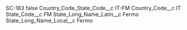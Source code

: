<?xml version="1.0" encoding="UTF-8"?>
<CustomMetadata xmlns="http://soap.sforce.com/2006/04/metadata" xmlns:xsi="http://www.w3.org/2001/XMLSchema-instance" xmlns:xsd="http://www.w3.org/2001/XMLSchema">
    <label>SC-183</label>
    <protected>false</protected>
    <values>
        <field>Country_Code_State_Code__c</field>
        <value xsi:type="xsd:string">IT-FM</value>
    </values>
    <values>
        <field>Country_Code__c</field>
        <value xsi:type="xsd:string">IT</value>
    </values>
    <values>
        <field>State_Code__c</field>
        <value xsi:type="xsd:string">FM</value>
    </values>
    <values>
        <field>State_Long_Name_Latin__c</field>
        <value xsi:type="xsd:string">Fermo</value>
    </values>
    <values>
        <field>State_Long_Name_Local__c</field>
        <value xsi:type="xsd:string">Fermo</value>
    </values>
</CustomMetadata>
